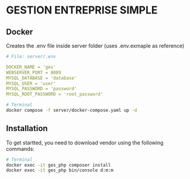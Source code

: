 # GESTION ENTREPRISE SIMPLE
## Docker

Creates the .env file inside server folder (uses .env.exmaple as reference)

```yaml
# File: server/.env

DOCKER_NAME = 'ges'
WEBSERVER_PORT = 8089
MYSQL_DATABASE = 'database'
MYSQL_USER = 'user'
MYSQL_PASSWORD = 'password'
MYSQL_ROOT_PASSWORD = 'root_password'
```

```bash
# Terminal
docker compose -f server/docker-compose.yaml up -d
```

## Installation

To get startted, you need to download vendor using the following commands:

```bash
# Terminal
docker exec -it ges_php composer install
docker exec -it ges_php bin/console d:m:m
```